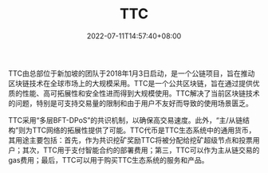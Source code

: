 ﻿---
weight: 
title: "TTC"
description: "TTC由总部位于新加坡的团队于2018年1月3日启动，是一个公链，旨在推动区块链技术在全球市场上的大规模采用"
date: 2022-07-11T14:57:40+08:00
lastmod: 2022-07-11T14:57:40+08:00
draft: false
authors: ["Simon"]
featuredImage: "ttc.webp"
link: "https://www.ttc.eco/"
tags: ["数字代币","TTC"]
categories: ["navigation"]
navigation: ["数字代币"]
lightgallery: true
toc: true
pinned: false
recommend: false
recommend1: false
---
TTC由总部位于新加坡的团队于2018年1月3日启动，是一个公链项目，旨在推动区块链技术在全球市场上的大规模采用。TTC是一个公共区块链，旨在通过提供优质的性能、高可拓展性和安全性进而得到大规模使用。TTC解决了当前区块链技术的问题，特别是可支持交易量的限制和由于用户不友好而导致的使用场景匮乏。

TTC采用“多层BFT-DPoS”的共识机制，以确保高交易速度。此外，“主/从链结构”则为TTC网络的拓展性提供了可能。TTC代币是TTC生态系统中的通用货币，其用途主要包括：首先，作为共识挖矿奖励TTC将被分配给挖矿超级节点和投票用户；其次，TTC用于支付智能合约的部署费用；第三，TTC可以作为主从链交易的gas费用；最后，TTC可以用于购买TTC生态系统的服务和产品。